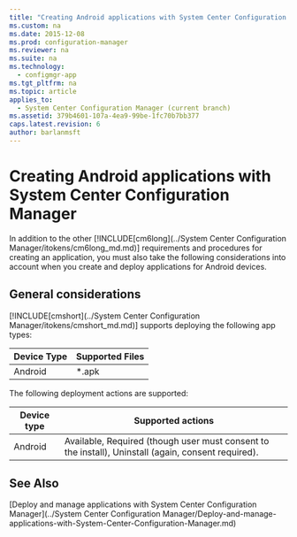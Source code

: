 ```yaml
---
title: "Creating Android applications with System Center Configuration Manager"
ms.custom: na
ms.date: 2015-12-08
ms.prod: configuration-manager
ms.reviewer: na
ms.suite: na
ms.technology: 
  - configmgr-app
ms.tgt_pltfrm: na
ms.topic: article
applies_to: 
  - System Center Configuration Manager (current branch)
ms.assetid: 379b4601-107a-4ea9-99be-1fc70b7bb377
caps.latest.revision: 6
author: barlanmsft
---
```

# Creating Android applications with System Center Configuration Manager
In addition to the other [!INCLUDE[cm6long](../System Center Configuration Manager/itokens/cm6long_md.md)] requirements and procedures for creating an application, you must also take the following considerations into account when you create and deploy applications for Android devices.  
  
## General considerations  
 [!INCLUDE[cmshort](../System Center Configuration Manager/itokens/cmshort_md.md)] supports deploying the following app types:  
  
|Device Type|Supported Files|  
|-----------------|---------------------|  
|Android|*.apk|  
  
 The following deployment actions are supported:  
  
|Device type|Supported actions|  
|-----------------|-----------------------|  
|Android|Available, Required (though user must consent to the install), Uninstall (again, consent required).|  
  
## See Also  
 [Deploy and manage applications with System Center Configuration Manager](../System Center Configuration Manager/Deploy-and-manage-applications-with-System-Center-Configuration-Manager.md)